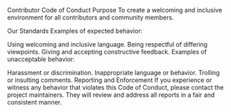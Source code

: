 Contributor Code of Conduct
Purpose
To create a welcoming and inclusive environment for all contributors and community members.

Our Standards
Examples of expected behavior:

Using welcoming and inclusive language.
Being respectful of differing viewpoints.
Giving and accepting constructive feedback.
Examples of unacceptable behavior:

Harassment or discrimination.
Inappropriate language or behavior.
Trolling or insulting comments.
Reporting and Enforcement
If you experience or witness any behavior that violates this Code of Conduct, please contact the project maintainers. They will review and address all reports in a fair and consistent manner.

